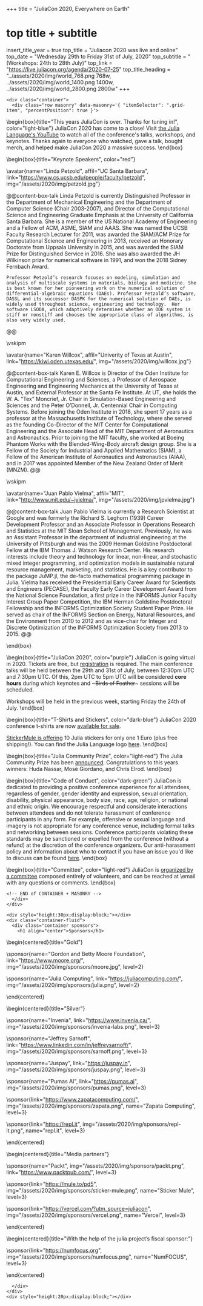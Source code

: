 +++
title = "JuliaCon 2020, Everywhere on Earth"

# top title + subtitle
insert_title_year = true
top_title = "Juliacon 2020 was live and online"
top_date = "Wednesday 29th to Friday 31st of July, 2020"
top_subtitle = "(Workshops: 24th to 28th July)"
top_link = "https://live.juliacon.org/agenda/2020-07-25"
top_title_heading = "../assets/2020/img/world_768.png 768w, ../assets/2020/img/world_1400.png 1400w, ../assets/2020/img/world_2800.png 2800w"
+++

~~~
<div class="container">
  <div class="row masonry" data-masonry='{ "itemSelector": ".grid-item", "percentPosition": true }'>
~~~

\begin{box}{title="This years JuliaCon is over. Thanks for tuning in!", color="light-blue"}
  JuliaCon 2020 has come to a close!
  Visit [the Julia Language's YouTube](https://www.youtube.com/playlist?list=PLP8iPy9hna6Tl2UHTrm4jnIYrLkIcAROR) to watch all of the conference's talks, workshops, and keynotes.
  Thanks again to everyone who watched, gave a talk, bought merch, and helped make JuliaCon 2020 a massive success.
\end{box}

\begin{box}{title="Keynote Speakers", color="red"}

  \avatar{name="Linda Petzold", affil="UC Santa Barbara", link="https://www.cs.ucsb.edu/people/faculty/petzold", img="/assets/2020/img/petzold.jpg"}

  @@content-box-talk
    Linda Petzold is currently Distinguished Professor in the Department of Mechanical Engineering and the Department of Computer Science (Chair 2003-2007), and Director of the Computational Science and Engineering Graduate Emphasis at the University of California Santa Barbara.
    She is a member of the US National Academy of Engineering and a Fellow of ACM, ASME, SIAM and AAAS.
    She was named the UCSB Faculty Research Lecturer for 2011, was awarded the SIAM/ACM Prize for Computational Science and Engineering in 2013, received an Honorary Doctorate from Uppsala University in 2015, and was awarded the SIAM Prize for Distinguished Service in 2016.
    She was also awarded the JH Wilkinson prize for numerical software in 1991, and won the 2018 Sidney Fernbach Award.

    Professor Petzold’s research focuses on modeling, simulation and analysis of multiscale systems in materials, biology and medicine. She is best known for her pioneering work on the numerical solution of differential-algebraic equations (DAEs). Professor Petzold’s software, DASSL and its successor DASPK for the numerical solution of DAEs, is widely used throughout science, engineering and technology.  Her software LSODA, which adaptively determines whether an ODE system is stiff or nonstiff and chooses the appropriate class of algorithms, is also very widely used.
  @@

  \vskipm

  \avatar{name="Karen Willcox", affil="Univerity of Texas at Austin", link="https://kiwi.oden.utexas.edu/", img="/assets/2020/img/willcox.jpg"}

  @@content-box-talk
    Karen E. Willcox is Director of the Oden Institute for Computational Engineering and Sciences, a Professor of Aerospace Engineering and Engineering Mechanics at the University of Texas at Austin, and External Professor at the Santa Fe Institute.
    At UT, she holds the W. A. “Tex” Moncrief, Jr. Chair in Simulation-Based Engineering and Sciences and the Peter O’Donnell, Jr. Centennial Chair in Computing Systems.
    Before joining the Oden Institute in 2018, she spent 17 years as a professor at the Massachusetts Institute of Technology, where she served as the founding Co-Director of the MIT Center for Computational Engineering and the Associate Head of the MIT Department of Aeronautics and Astronautics.
    Prior to joining the MIT faculty, she worked at Boeing Phantom Works with the Blended-Wing-Body aircraft design group.
    She is a Fellow of the Society for Industrial and Applied Mathematics (SIAM), a Fellow of the American Institute of Aeronautics and Astronautics (AIAA), and in 2017 was appointed Member of the New Zealand Order of Merit (MNZM).
  @@

  \vskipm

  \avatar{name="Juan Pablo Vielma", affil="MIT", link="http://www.mit.edu/~jvielma/", img="/assets/2020/img/jpvielma.jpg"}

  @@content-box-talk
    Juan Pablo Vielma is currently a Research Scientist at Google and was formerly the Richard S. Leghorn (1939) Career Development Professor and an Associate Professor in Operations Research and Statistics at the MIT Sloan School of Management.
    Previously, he was an Assistant Professor in the department of industrial engineering at the University of Pittsburgh and was the 2009 Herman Goldstine Postdoctoral Fellow at the IBM Thomas J. Watson Research Center. His research interests include theory and technology for linear, non-linear, and stochastic mixed integer programming, and optimization models in sustainable natural resource management, marketing, and statistics. He is a key contributor to the package JuMP.jl, the de-facto mathematical programming package in Julia.
    Vielma has received the Presidential Early Career Award for Scientists and Engineers (PECASE), the Faculty Early Career Development Award from the National Science Foundation, a first prize in the INFORMS Junior Faculty Interest Group Paper Competition, the IBM Herman Goldstine Postdoctoral Fellowship and the INFORMS Optimization Society Student Paper Prize. He served as chair of the INFORMS Section on Energy, Natural Resources, and the Environment from 2010 to 2012 and as vice-chair for Integer and Discrete Optimization of the INFORMS Optimization Society from 2013 to 2015.
  @@

\end{box}

\begin{box}{title="JuliaCon 2020", color="purple"}
  JuliaCon is going virtual in 2020.
  Tickets are free, but [registration](/2020/tickets/) is required.
  The main conference talks will be held between the 29th and 31st of July,
  between 12:30pm UTC and 7:30pm UTC.
  Of this, 2pm UTC to 5pm UTC will be considered **core hours** during which keynotes and ~~~<span title="An informal discussion group" style="border-bottom: 1px dotted white;">Birds of Feather</span>~~~ sessions will be scheduled.

  Workshops will be held in the previous week, starting Friday the 24th of July.
\end{box}

\begin{box}{title="T-Shirts and Stickers", color="dark-blue"}
  JuliaCon 2020 conference t-shirts are now [available for sale](https://www.bonfire.com/juliacon2020/).

  [StickerMule is offering](http://stickermule.com/juliacon20) 10 Julia stickers for only one 1 Euro (plus free shipping!).
  You can find the Julia Language logo [here](https://github.com/JuliaLang/julia-logo-graphics/blob/master/images/julia-logo-color.png).
\end{box}

\begin{box}{title="Julia Community Prize", color="light-red"}
  The Julia Community Prize has been [announced](/2020/prize/).
  Congratulations to this years winners: Huda Nassar, Mosè Giordano, and Chris Elrod.
\end{box}

\begin{box}{title="Code of Conduct", color="dark-green"}
  JuliaCon is dedicated to providing a positive conference experience for all attendees, regardless of gender, gender identity and expression, sexual orientation, disability, physical appearance, body size, race, age, religion, or national and ethnic origin.
  We encourage respectful and considerate interactions between attendees and do not tolerate harassment of conference participants in any form.
  For example, offensive or sexual language and imagery is not appropriate for any conference venue, including formal talks and networking between sessions.
  Conference participants violating these standards may be sanctioned or expelled from the conference (without a refund) at the discretion of the conference organizers.
  Our anti-harassment policy and information about who to contact if you have an issue you'd like to discuss can be found [here](https://julialang.org/community/standards/).
\end{box}

\begin{box}{title="Committee", color="light-red"}
  JuliaCon is [organized by a committee](/2020/committee/) composed entirely of volunteers, and can be reached at \email with any questions or comments.
\end{box}

~~~
<!-- END of CONTAINER + MASONRY -->
  </div>
</div>
~~~


~~~
<div style="height:30px;display:block;"></div>
<div class="container-fluid">
  <div class="container sponsors">
    <h1 align="center">Sponsors</h1>
~~~

\begin{centered}{title="Gold"}

  \sponsor{name="Gordon and Betty Moore Foundation", link="https://www.moore.org/", img="/assets/2020/img/sponsors/moore.jpg", level=2}

  \sponsor{name="Julia Computing", link="https://juliacomputing.com/", img="/assets/2020/img/sponsors/julia.png", level=2}

\end{centered}

\begin{centered}{title="Silver"}

  \sponsor{name="Invenia", link="https://www.invenia.ca/", img="/assets/2020/img/sponsors/invenia-labs.png", level=3}

  \sponsor{name="Jeffrey Sarnoff", link="https://www.linkedin.com/in/jeffreysarnoff/", img="/assets/2020/img/sponsors/sarnoff.png", level=3}

  \sponsor{name="Juspay", link="https://juspay.in", img="/assets/2020/img/sponsors/juspay.png", level=3}

  \sponsor{name="Pumas AI", link="https://pumas.ai", img="/assets/2020/img/sponsors/pumas.png", level=3}

  \sponsor{link="https://www.zapatacomputing.com/", img="/assets/2020/img/sponsors/zapata.png", name="Zapata Computing", level=3}

  \sponsor{link="https://repl.it", img="/assets/2020/img/sponsors/repl-it.png", name="repl.it", level=3}

\end{centered}

\begin{centered}{title="Media partners"}

  \sponsor{name="Packt", img="/assets/2020/img/sponsors/packt.png", link="https://www.packtpub.com/", level=3}

  \sponsor{link="https://mule.to/pd5", img="/assets/2020/img/sponsors/sticker-mule.png", name="Sticker Mule", level=3}

  \sponsor{link="https://vercel.com/?utm_source=juliacon", img="/assets/2020/img/sponsors/vercel.png", name="Vercel", level=3}

\end{centered}

\begin{centered}{title="With the help of the julia project’s fiscal sponsor:"}

  \sponsor{link="https://numfocus.org", img="/assets/2020/img/sponsors/numfocus.png", name="NumFOCUS", level=3}

\end{centered}

~~~
  </div>
</div>
<div style="height:20px;display:block;"></div>
~~~
